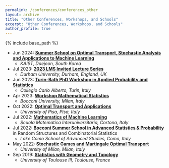 ```yaml
---
permalink: /conferences/conferences_other
layout: archive
title: "Other Conferences, Workshops, and Schools"
excerpt: "Other Conferences, Workshops, and Schools"
author_profile: true
---
```


{% include base_path %}

* Jun 2024: [**Summer School on Optimal Transport, Stochastic Analysis and Applications to Machine Learning**](https://sites.google.com/view/ki-saarc-optimal-transport/home)
  * _KAIST, Daejeon, South Korea_
* Jul 2023: [**2023 LMS Invited Lecture Series**](https://www.maths.dur.ac.uk/users/alpar.r.meszaros/web_LMS/2023_LMS_Invited.html)
  * _Durham University, Durham, England, UK_
* Jun 2023: [**Turin-Bath PhD Workshop in Applied Probability and Statistics**](https://www.carloalberto.org/event/turin-bath-phd-workshop-in-applied-probability-and-statistics/)
  * _Collegio Carlo Alberto, Turin, Italy_
* Apr 2023: [**Workshop Mathematical Statistics**](https://www.unibocconi.eu/wps/wcm/connect/ev/Eventi/Eventi+Bocconi/Workshop+on+Theory+for+Scalable%2C+Modern+Statistical+Methods)
  * _Bocconi University, Milan, Italy_
* Oct 2022: [**Optimal Transport and Applications**](http://www.crm.sns.it/event/501/)
  * _University of Pisa, Pisa, Italy_
* Jul 2022: [**Mathematics of Machine Learning**](https://www.smi-math.unipr.it/past-courses/cortona/summer-graduate-school-mathematics-of-machine-learning/103/)
  * _Scuola Matematica Interuniversitaria, Cortona, Italy_
* Jul 2022: [**Bocconi Summer School in Advanced Statistics & Probability**](https://lakecomoschool.org/wp-content/uploads/2023/12/BOCCONI2022.pdf) in Random Structures and Combinatorial Statistics
  * _Lake Como School of Advanced Studies, Como, Italy_
* May 2022: [**Stochastic Games and Martingale Optimal Transport**](https://sites.google.com/view/sgandmot)
  * _University of Milan, Milan, Italy_
* Sep 2019: [**Statistics with Geometry and Topology**](https://perso.math.univ-toulouse.fr/statistics-geometry-and-topology/)
  * _University of Toulouse III, Toulouse, France_
